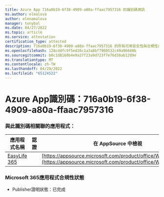 ```yaml
---
title: Azure App 716a0b19-6f38-4909-a80a-ffaac7957316 的識別碼資訊
ms.author: elmalova
author: elenamalova
manager: tonybal
ms.date: 04/27/2022
ms.topic: article
ms.service: attestation
certification_type: attested
description: 716a0b19-6f38-4909-a80a-ffaac7957316 的所有可用安全性與合規性資訊。
ms.openlocfilehash: 128cddfc9f5ed26c1a3a8bf7960532c49a96640b
ms.sourcegitcommit: b0c1d8160b4e9a27f23a9d723f7e76d38ab12d9e
ms.translationtype: MT
ms.contentlocale: zh-TW
ms.lasthandoff: 04/29/2022
ms.locfileid: "65124522"
---
```

# <a name="azure-app-id-716a0b19-6f38-4909-a80a-ffaac7957316"></a>Azure App識別碼：716a0b19-6f38-4909-a80a-ffaac7957316


### <a name="apps-associated-with-this-id"></a>與此識別碼相關聯的應用程式：
| **應用程式名稱** | **認證** | **在 AppSource 中檢視** |
|--------------|---------------|-----------------------|
| [EasyLife 365](../forward/WA200003697.md) |  | [https://appsource.microsoft.com/product/office/WA200003697](https://appsource.microsoft.com/product/office/WA200003697) |

### <a name="microsoft-365-app-compliance-status"></a>Microsoft 365應用程式合規性狀態
- Publisher證明狀態：已完成
